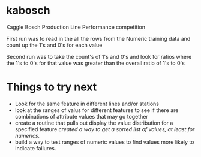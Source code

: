 # kabosch
Kaggle Bosch Production Line Performance competition

First run was to read in the all the rows from the Numeric training data
and count up the 1's and 0's for each value

Second run was to take the count's of 1's and 0's and look for ratios
where the 1's to 0's for that value was greater than the overall ratio of
1's to 0's

Things to try next
==================
* Look for the same feature in different lines and/or stations
* look at the ranges of valus for different features to see if there
  are combinations of attribute values that may go together
* create a routine that pulls out display the value distribution
  for a specified feature  *created a way to get a sorted list of 
  values, at least for numerics.*
* build a way to test ranges of numeric values to find values more
  likely to indicate failures.

